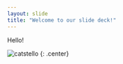 ```yaml
---
layout: slide
title: "Welcome to our slide deck!"
---
```


Hello!

![catstello](https://octodex.github.com/images/catstello.png)
{: .center}
